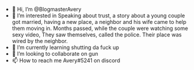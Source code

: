 - 👋 Hi, I’m @BlogmasterAvery
- 👀 I’m interested in Speaking about trust, a story about a young couple got married, having a new place, a neighbor and his wife came to help them moving in. Months passed, while the couple were watching some sexy video, They saw themselves, called the police. Their place was wired by the neighbor.
- 🌱 I’m currently learning shutting da fuck up
- 💞️ I’m looking to collaborate on gun
- 📫 How to reach me Avery#5241 on discord


<!---
BlogmasterAvery/BlogmasterAvery is a ✨ special ✨ repository because its `README.md` (this file) appears on your GitHub profile.
You can click the Preview link to take a look at your changes.
--->
